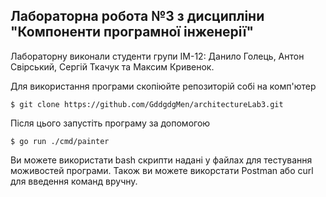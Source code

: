 ## Лабораторна робота №3 з дисципліни "Компоненти програмної інженерії"

Лабораторну виконали студенти групи ІМ-12:
Данило Голець, Антон Свірський, Сергій Ткачук та Максим Кривенок.

Для використання програми скопіюйте репозиторій собі на комп'ютер
```
$ git clone https://github.com/GddgdgMen/architectureLab3.git
```
Після цього запустіть програму за допомогою 
```
$ go run ./cmd/painter
```
Ви можете використати bash скрипти надані у файлах для тестування моживостей програми.
Також ви можете викорстати Postman або curl для введення команд вручну.

